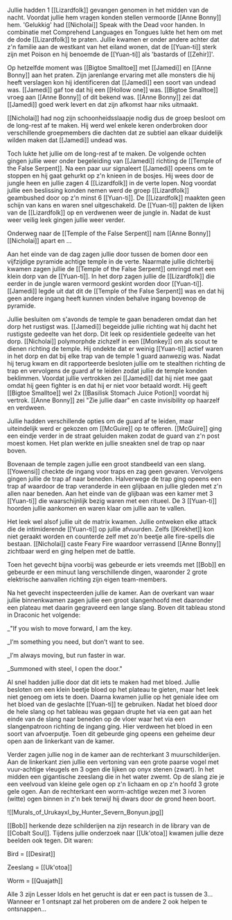 Jullie hadden 1 [[Lizardfolk]] gevangen genomen in het midden van de nacht. Voordat jullie hem vragen konden stellen vermoorde [[Anne Bonny]] hem. 'Gelukkig' had [[Nicholai]] Speak with the Dead voor handen. In combinatie met Comprehend Languages en Tongues lukte het hem om met de dode [[Lizardfolk]] te praten. Jullie kwamen er onder andere achter dat z'n familie aan de westkant van het eiland wonen, dat de [[Yuan-ti]] sterk zijn met Poison en hij benoemde de [[Yuan-ti]] als 'bastards of [[Zehir]]'. 

Op hetzelfde moment was [[Bigtoe Smalltoe]] met [[Jamedi]] en [[Anne Bonny]] aan het praten. Zijn jarenlange ervaring met alle monsters die hij heeft verslagen kon hij identificeren dat [[Jamedi]] een soort van undead was. [[Jamedi]] gaf toe dat hij een [[Hollow one]] was. [[Bigtoe Smalltoe]] vroeg aan [[Anne Bonny]] of dit bekend was. [[Anne Bonny]] zei dat [[Jamedi]] goed werk levert en dat zijn afkomst haar niks uitmaakt. 

[[Nicholai]] had nog zijn schoonheidsslaapje nodig dus de groep besloot om de long-rest af te maken. Hij werd wel enkele keren onderbroken door verschillende groepmembers die dachten dat ze subtiel aan elkaar duidelijk wilden maken dat [[Jamedi]] undead was.

Toch lukte het jullie om de long-rest af te maken. De volgende ochten gingen jullie weer onder begeleiding van [[Jamedi]] richting de [[Temple of the False Serpent]]. Na een paar uur signaleert [[Jamedi]] opeens om te stoppen en hij gaat gehurkt op z'n knieen in de bosjes. Hij wees door de jungle heen en jullie zagen 4 [[Lizardfolk]] in de verte lopen. Nog voordat jullie een beslissing konden nemen werd de groep [[Lizardfolk]] geambushed door op z'n minst 6 [[Yuan-ti]]. De [[Lizardfolk]] maakten geen schijn van kans en waren snel uitgeschakeld. De [[Yuan-ti]] pakten de lijken van de [[Lizardfolk]] op en verdwenen weer de jungle in. Nadat de kust weer veilig leek gingen jullie weer verder.

Onderweg naar de [[Temple of the False Serpent]] nam [[Anne Bonny]] [[Nicholai]] apart en ...

Aan het einde van de dag zagen jullie door tussen de bomen door een vijfzijdige pyramide achtige temple in de verte. Naarmate jullie dichterbij kwamen zagen jullie de [[Temple of the False Serpent]] omringd met een klein dorp van de [[Yuan-ti]]. In het dorp zagen jullie de [[Lizardfolk]] die eerder in de jungle waren vermoord geskint worden door [[Yuan-ti]]. [[Jamedi]] legde uit dat dit de [[Temple of the False Serpent]] was en dat hij geen andere ingang heeft kunnen vinden behalve ingang bovenop de pyramide. 

Jullie besluiten om s'avonds de temple te gaan benaderen omdat dan het dorp het rustigst was. [[Jamedi]] begeidde jullie richting wat hij dacht het rustigste gedeelte van het dorp. Dit leek op residentiele gedeelte van het dorp. [[Nicholai]] polymorphde zichzelf in een [[Monkey]] om als scout te dienen richting de temple. Hij ondekte dat er weinig [[Yuan-ti]] actief waren in het dorp en dat bij elke trap van de temple 1 guard aanwezig was. Nadat hij terug kwam en dit rapporteerde besloten jullie om te stealthen richting de trap en vervolgens de guard af te leiden zodat jullie de temple konden beklimmen. Voordat jullie vertrokken zei [[Jamedi]] dat hij niet mee gaat omdat hij geen fighter is en dat hij er niet voor betaald wordt. Hij geeft [[Bigtoe Smalltoe]] wel 2x [[Basilisk Stomach Juice Potion]] voordat hij vertrok. [[Anne Bonny]] zei "Zie jullie daar" en caste invisibility op haarzelf en verdween.

Jullie hadden verschillende opties om de guard af te leiden, maar uiteindelijk werd er gekozen om [[McGuire]] op te offeren. [[McGuire]] ging een eindje verder in de straat geluiden maken zodat de guard van z'n post moest komen. Het plan werkte en jullie sneakten snel de trap op naar boven. 

Bovenaan de temple zagen jullie een groot standbeeld van een slang. [[Yowensi]] checkte de ingang voor traps en zag geen gevaren. Vervolgens gingen jullie de trap af naar beneden. Halverwege de trap ging opeens een trap af waardoor de trap veranderde in een glijbaan en jullie gleden met z'n allen naar beneden. Aan het einde van de glijbaan was een kamer met 3 [[Yuan-ti]] die waarschijnlijk bezig waren met een ritueel. De 3 [[Yuan-ti]] hoorden jullie aankomen en waren klaar om jullie aan te vallen.

Het leek wel alsof jullie uit de matrix kwamen. Jullie ontweken elke attack die de intimiderende [[Yuan-ti]] op jullie afvuurden. Zelfs [[Krekhet]] kon niet geraakt worden en counterde zelf met zo'n beetje alle fire-spells die bestaan. [[Nicholai]] caste Feary Fire waardoor verrassend [[Anne Bonny]] zichtbaar werd en ging helpen met de battle. 

Toen het gevecht bijna voorbij was gebeurde er iets vreemds met [[Bob]] en gebeurde er een minuut lang verschillende dingen, waaronder 2 grote elektrische aanvallen richting zijn eigen team-members.

Na het gevecht inspecteerden jullie de kamer. Aan de overkant van waar jullie binnenkwamen zagen jullie een groot slangenhoofd met daaronder een plateau met daarin gegraveerd een lange slang. Boven dit tableau stond in Draconic het volgende:

_"If you wish to move forward, I am the key.

_I’m something you need, but don’t want to see.

_I’m always moving, but run faster in war.

_Summoned with steel, I open the door."

Al snel hadden jullie door dat dit iets te maken had met bloed. Jullie besloten om een klein beetje bloed op het plateau te gieten, maar het leek niet genoeg om iets te doen. Daarna kwamen jullie op het geniale idee om het bloed van de geslachte [[Yuan-ti]] te gebruiken. Nadat het bloed door de hele slang op het tableau was gegaan drupte het via een gat aan het einde van de slang naar beneden op de vloer waar het via een slangenpatroon richting de ingang ging. Hier verdween het bloed in een soort van afvoerputje. Toen dit gebeurde ging opeens een geheime deur open aan de linkerkant van de kamer. 

Verder zagen jullie nog in de kamer aan de rechterkant 3 muurschilderijen. Aan de linkerkant zien jullie een vertoning van een grote paarse vogel met vuur-achtige vleugels en 3 ogen die lijken op onyx stenen (zwart). In het midden een gigantische zeeslang die in het water zwemt. Op de slang zie je een veelvoud van kleine gele ogen op z'n lichaam en op z'n hoofd 3 grote gele ogen. Aan de rechterkant een worm-achtige wezen met 3 ivoren (witte) ogen binnen in z'n bek terwijl hij dwars door de grond heen boort.

![[Murals_of_Urukayxl_by_Hunter_Severn_Bonyun.jpg]]

[[Bob]] herkende deze schilderijen na zijn research in de library van de [[Cobalt Soul]]. Tijdens jullie onderzoek naar [[Uk'otoa]] kwamen jullie deze beelden ook tegen. Dit waren:

Bird = [[Desirat]]

Zeeslang = [[Uk'otoa]]

Worm = [[Quajath]]

Alle 3 zijn Lesser Idols en het gerucht is dat er een pact is tussen de 3... Wanneer er 1 ontsnapt zal het proberen om de andere 2 ook helpen te ontsnappen...

